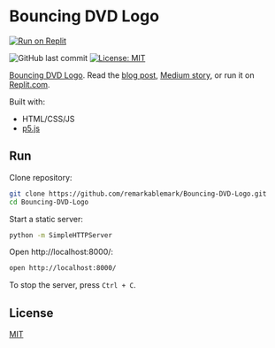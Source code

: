 # Bouncing DVD Logo

[![Run on Replit](https://replit.com/badge/github/remarkablemark/Bouncing-DVD-Logo)](https://replit.com/github/remarkablemark/Bouncing-DVD-Logo)

![GitHub last commit](https://img.shields.io/github/last-commit/remarkablemark/Bouncing-DVD-Logo)
[![License: MIT](https://img.shields.io/badge/License-MIT-blue.svg)](https://opensource.org/licenses/MIT)

[Bouncing DVD Logo](https://remarkablemark.org/Bouncing-DVD-Logo/). Read the [blog post](https://b.remarkabl.org/35BJAXb), [Medium story](https://b.remarkabl.org/3bCboyu), or run it on [Replit.com](https://replit.com/@remarkablemark/Bouncing-DVD-Logo).

Built with:

- HTML/CSS/JS
- [p5.js](https://p5js.org/)

## Run

Clone repository:

```sh
git clone https://github.com/remarkablemark/Bouncing-DVD-Logo.git
cd Bouncing-DVD-Logo
```

Start a static server:

```sh
python -m SimpleHTTPServer
```

Open http://localhost:8000/:

```sh
open http://localhost:8000/
```

To stop the server, press `Ctrl + C`.

## License

[MIT](LICENSE)
